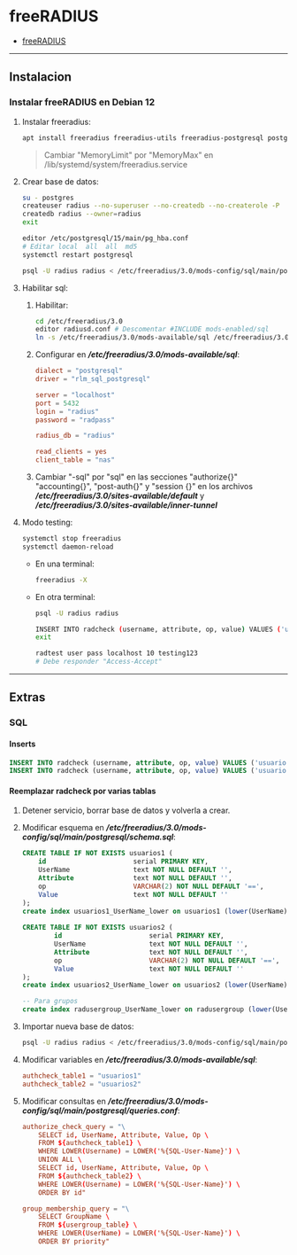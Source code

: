 # freeRADIUS

- [freeRADIUS](#freeradius)

---

## Instalacion

### Instalar freeRADIUS en Debian 12

1. Instalar freeradius:

    ```sh
    apt install freeradius freeradius-utils freeradius-postgresql postgresql-15
    ```

    > Cambiar "MemoryLimit" por "MemoryMax" en /lib/systemd/system/freeradius.service

2. Crear base de datos:

    ```sh
    su - postgres
    createuser radius --no-superuser --no-createdb --no-createrole -P
    createdb radius --owner=radius
    exit

    editor /etc/postgresql/15/main/pg_hba.conf
    # Editar local  all  all  md5
    systemctl restart postgresql

    psql -U radius radius < /etc/freeradius/3.0/mods-config/sql/main/postgresql/schema.sql
    ```

3. Habilitar sql:

   1. Habilitar:

      ```sh
      cd /etc/freeradius/3.0
      editor radiusd.conf # Descomentar #INCLUDE mods-enabled/sql
      ln -s /etc/freeradius/3.0/mods-available/sql /etc/freeradius/3.0/mod-enabled/sql
      ```

   2. Configurar en **_/etc/freeradius/3.0/mods-available/sql_**:

      ```conf
      dialect = "postgresql"
      driver = "rlm_sql_postgresql"
      
      server = "localhost"
      port = 5432
      login = "radius"
      password = "radpass"
      
      radius_db = "radius"
      
      read_clients = yes
      client_table = "nas"
      ```

   3. Cambiar "-sql" por "sql" en las secciones "authorize{}" "accounting{}", "post-auth{}" y "session {}" en los archivos **_/etc/freeradius/3.0/sites-available/default_** y **_/etc/freeradius/3.0/sites-available/inner-tunnel_**

4. Modo testing:

    ```sh
    systemctl stop freeradius
    systemctl daemon-reload
    ```

   - En una terminal:

      ```sh
      freeradius -X
      ```

   - En otra terminal:

      ```sh
      psql -U radius radius

      INSERT INTO radcheck (username, attribute, op, value) VALUES ('user', 'Cleartext-Password', ':=' 'pass');
      exit

      radtest user pass localhost 10 testing123
      # Debe responder "Access-Accept"
      ```

---

## Extras

### SQL

#### Inserts

```sql
INSERT INTO radcheck (username, attribute, op, value) VALUES ('usuario', 'Cleartext-Password', ':=', 'pass');
INSERT INTO radcheck (username, attribute, op, value) VALUES ('usuario', 'Expiration', ':=', '23 Sep 2024 12:00');
```

#### Reemplazar radcheck por varias tablas

1. Detener servicio, borrar base de datos y volverla a crear.

2. Modificar esquema en **_/etc/freeradius/3.0/mods-config/sql/main/postgresql/schema.sql_**:

    ```sql
    CREATE TABLE IF NOT EXISTS usuarios1 (
        id                      serial PRIMARY KEY,
        UserName                text NOT NULL DEFAULT '',
        Attribute               text NOT NULL DEFAULT '',
        op                      VARCHAR(2) NOT NULL DEFAULT '==',
        Value                   text NOT NULL DEFAULT ''
    );
    create index usuarios1_UserName_lower on usuarios1 (lower(UserName),Attribute);
      
    CREATE TABLE IF NOT EXISTS usuarios2 (
            id                      serial PRIMARY KEY,
            UserName                text NOT NULL DEFAULT '',
            Attribute               text NOT NULL DEFAULT '',
            op                      VARCHAR(2) NOT NULL DEFAULT '==',
            Value                   text NOT NULL DEFAULT ''
    );
    create index usuarios2_UserName_lower on usuarios2 (lower(UserName),Attribute);

    -- Para grupos
    create index radusergroup_UserName_lower on radusergroup (lower(UserName));
    ```

3. Importar nueva base de datos:

    ```sh
    psql -U radius radius < /etc/freeradius/3.0/mods-config/sql/main/postgresql/schema.sql
    ```

4. Modificar variables en **_/etc/freeradius/3.0/mods-available/sql_**:

    ```conf
    authcheck_table1 = "usuarios1"
    authcheck_table2 = "usuarios2"
    ```

5. Modificar consultas en **_/etc/freeradius/3.0/mods-config/sql/main/postgresql/queries.conf_**:

    ```conf
    authorize_check_query = "\
        SELECT id, UserName, Attribute, Value, Op \
        FROM ${authcheck_table1} \
        WHERE LOWER(Username) = LOWER('%{SQL-User-Name}') \
        UNION ALL \
        SELECT id, UserName, Attribute, Value, Op \
        FROM ${authcheck_table2} \
        WHERE LOWER(Username) = LOWER('%{SQL-User-Name}') \
        ORDER BY id"

    group_membership_query = "\
        SELECT GroupName \
        FROM ${usergroup_table} \
        WHERE LOWER(UserName) = LOWER('%{SQL-User-Name}') \
        ORDER BY priority"
    ```
